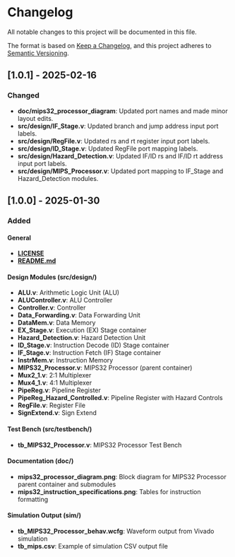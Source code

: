 # Changelog

All notable changes to this project will be documented in this file.

The format is based on [Keep a Changelog](https://keepachangelog.com/en/1.0.0/), and this project adheres to [Semantic Versioning](https://semver.org/spec/v2.0.0.html).

## [1.0.1] - 2025-02-16

### Changed

- **doc/mips32_processor_diagram**: Updated port names and made minor layout edits.
- **src/design/IF_Stage.v**: Updated branch and jump address input port labels.
- **src/design/RegFile.v**: Updated rs and rt register input port labels.
- **src/design/ID_Stage.v**: Updated RegFile port mapping labels.
- **src/design/Hazard_Detection.v**: Updated IF/ID rs and IF/ID rt address input port labels.
- **src/design/MIPS_Processor.v**: Updated port mapping to IF_Stage and Hazard_Detection modules.


## [1.0.0] - 2025-01-30

### Added

#### General

- [**LICENSE**](LICENSE)
- [**README.md**](README.md)

#### Design Modules (src/design/)

- **ALU.v**: Arithmetic Logic Unit (ALU)
- **ALUController.v**: ALU Controller
- **Controller.v**: Controller
- **Data_Forwarding.v**: Data Forwarding Unit
- **DataMem.v**: Data Memory
- **EX_Stage.v**: Execution (EX) Stage container
- **Hazard_Detection.v**: Hazard Detection Unit
- **ID_Stage.v**: Instruction Decode (ID) Stage container
- **IF_Stage.v**: Instruction Fetch (IF) Stage container
- **InstrMem.v**: Instruction Memory
- **MIPS32_Processor.v**: MIPS32 Processor (parent container)
- **Mux2_1.v**: 2:1 Multiplexer
- **Mux4_1.v**: 4:1 Multiplexer
- **PipeReg.v**: Pipeline Register
- **PipeReg_Hazard_Controlled.v**: Pipeline Register with Hazard Controls
- **RegFile.v**: Register File
- **SignExtend.v**: Sign Extend


#### Test Bench (src/testbench/)

- **tb_MIPS32_Processor.v**: MIPS32 Processor Test Bench

#### Documentation (doc/)

- **mips32_processor_diagram.png**: Block diagram for MIPS32 Processor parent container and submodules
- **mips32_instruction_specifications.png**: Tables for instruction formatting

#### Simulation Output (sim/)

- **tb_MIPS32_Processor_behav.wcfg**: Waveform output from Vivado simulation
- **tb_mips.csv**: Example of simulation CSV output file
